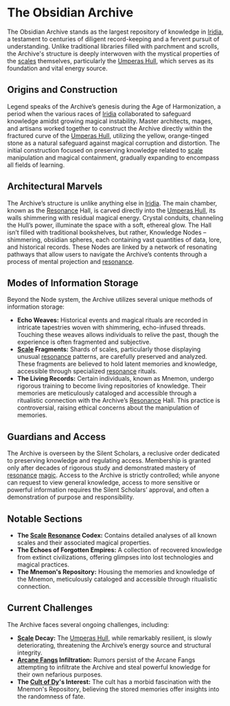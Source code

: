 # The Obsidian Archive

The Obsidian Archive stands as the largest repository of knowledge in [Iridia](/geography/world/iridia.md), a testament to centuries of diligent record-keeping and a fervent pursuit of understanding. Unlike traditional libraries filled with parchment and scrolls, the Archive's structure is deeply interwoven with the mystical properties of the [scales](/geography/landmark/scale.md) themselves, particularly the [Umperas Hull](/geography/scale/umperas-hull.md), which serves as its foundation and vital energy source.

## Origins and Construction

Legend speaks of the Archive’s genesis during the Age of Harmonization, a period when the various races of [Iridia](/geography/world/iridia.md) collaborated to safeguard knowledge amidst growing magical instability. Master architects, mages, and artisans worked together to construct the Archive directly within the fractured curve of the [Umperas Hull](/geography/scale/umperas-hull.md), utilizing the yellow, orange-tinged stone as a natural safeguard against magical corruption and distortion. The initial construction focused on preserving knowledge related to [scale](/geography/landmark/scale.md) manipulation and magical containment, gradually expanding to encompass all fields of learning.

## Architectural Marvels

The Archive’s structure is unlike anything else in [Iridia](/geography/world/iridia.md). The main chamber, known as the [Resonance](/generated/resonance/resonance.md) Hall, is carved directly into the [Umperas Hull](/geography/scale/umperas-hull.md), its walls shimmering with residual magical energy. Crystal conduits, channeling the Hull’s power, illuminate the space with a soft, ethereal glow. The Hall isn’t filled with traditional bookshelves, but rather, Knowledge Nodes – shimmering, obsidian spheres, each containing vast quantities of data, lore, and historical records. These Nodes are linked by a network of resonating pathways that allow users to navigate the Archive’s contents through a process of mental projection and [resonance](/structure/mechanic/resonance.md).

## Modes of Information Storage

Beyond the Node system, the Archive utilizes several unique methods of information storage:

*   **Echo Weaves:** Historical events and magical rituals are recorded in intricate tapestries woven with shimmering, echo-infused threads. Touching these weaves allows individuals to relive the past, though the experience is often fragmented and subjective.
*   **[Scale](/geography/landmark/scale.md) Fragments:** Shards of scales, particularly those displaying unusual [resonance](/generated/resonance/resonance.md) patterns, are carefully preserved and analyzed. These fragments are believed to hold latent memories and knowledge, accessible through specialized [resonance](/structure/mechanic/resonance.md) rituals.
*   **The Living Records:** Certain individuals, known as Mnemon, undergo rigorous training to become living repositories of knowledge. Their memories are meticulously cataloged and accessible through a ritualistic connection with the Archive’s [Resonance](/generated/resonance/resonance.md) Hall. This practice is controversial, raising ethical concerns about the manipulation of memories.

## Guardians and Access

The Archive is overseen by the Silent Scholars, a reclusive order dedicated to preserving knowledge and regulating access. Membership is granted only after decades of rigorous study and demonstrated mastery of [resonance](/generated/resonance/resonance.md) [magic](/structure/mechanic/magic.md). Access to the Archive is strictly controlled; while anyone can request to view general knowledge, access to more sensitive or powerful information requires the Silent Scholars’ approval, and often a demonstration of purpose and responsibility.

## Notable Sections

*   **The [Scale](/geography/landmark/scale.md) [Resonance](/generated/resonance/resonance.md) Codex:** Contains detailed analyses of all known scales and their associated magical properties.
*   **The Echoes of Forgotten Empires:** A collection of recovered knowledge from extinct civilizations, offering glimpses into lost technologies and magical practices.
*   **The Mnemon's Repository:** Housing the memories and knowledge of the Mnemon, meticulously cataloged and accessible through ritualistic connection.

## Current Challenges

The Archive faces several ongoing challenges, including:

*   **[Scale](/geography/landmark/scale.md) Decay:** The [Umperas Hull](/geography/scale/umperas-hull.md), while remarkably resilient, is slowly deteriorating, threatening the Archive’s energy source and structural integrity.
*   **[Arcane Fangs](/structure/society/factions/arcane-fangs.md) Infiltration:** Rumors persist of the Arcane Fangs attempting to infiltrate the Archive and steal powerful knowledge for their own nefarious purposes.
*   **The [Cult of Dy](/structure/society/factions/cult-of-dy.md)'s Interest:** The cult has a morbid fascination with the Mnemon's Repository, believing the stored memories offer insights into the randomness of fate.
